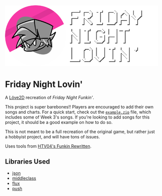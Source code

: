 ![icon](logo.png)

# Friday Night Lovin'

A [Löve2D](https://love2d.org/) recreation of *Friday Night Funkin'*.

This project is super barebones!! Players are encouraged to add their own songs and charts. For a quick start, check out the [`example.zip`](https://github.com/plexityyy/friday-night-lovin/blob/main/resources/example.zip) file, which includes some of Week 3's songs. If you're looking to add songs for this project, it should be a good example on how to do so.

This is not meant to be a full recreation of the original game, but rather just a hobbyist project, and will have tons of issues.

Uses tools from [HTV04's Funkin Rewritten](https://github.com/HTV04/funkin-rewritten).

## Libraries Used
- [json](https://github.com/rxi/json.lua)
- [middleclass](https://github.com/kikito/middleclass)
- [flux](https://github.com/rxi/flux)
- [push](https://github.com/Ulydev/push/)